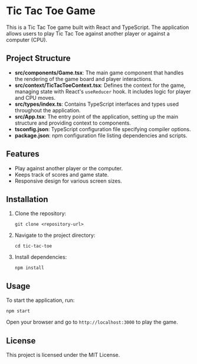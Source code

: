 # Tic Tac Toe Game

This is a Tic Tac Toe game built with React and TypeScript. The application allows users to play Tic Tac Toe against another player or against a computer (CPU). 

## Project Structure

- **src/components/Game.tsx**: The main game component that handles the rendering of the game board and player interactions.
- **src/context/TicTacToeContext.tsx**: Defines the context for the game, managing state with React's `useReducer` hook. It includes logic for player and CPU moves.
- **src/types/index.ts**: Contains TypeScript interfaces and types used throughout the application.
- **src/App.tsx**: The entry point of the application, setting up the main structure and providing context to components.
- **tsconfig.json**: TypeScript configuration file specifying compiler options.
- **package.json**: npm configuration file listing dependencies and scripts.

## Features

- Play against another player or the computer.
- Keeps track of scores and game state.
- Responsive design for various screen sizes.

## Installation

1. Clone the repository:
   ```
   git clone <repository-url>
   ```
2. Navigate to the project directory:
   ```
   cd tic-tac-toe
   ```
3. Install dependencies:
   ```
   npm install
   ```

## Usage

To start the application, run:
```
npm start
```

Open your browser and go to `http://localhost:3000` to play the game.

## License

This project is licensed under the MIT License.